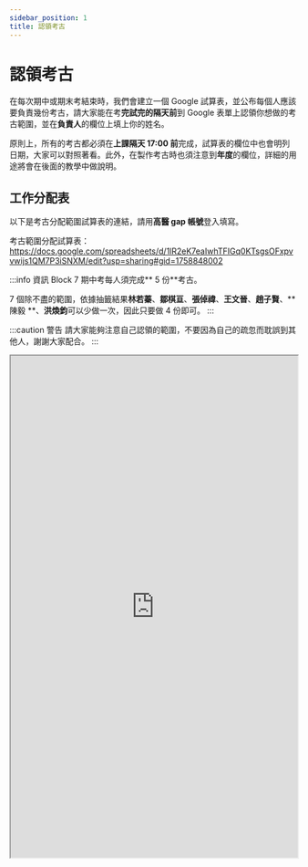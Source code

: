 ```yaml
---
sidebar_position: 1
title: 認領考古
---
```


# 認領考古

在每次期中或期末考結束時，我們會建立一個 Google 試算表，並公布每個人應該要負責幾份考古，請大家能在考**完試完的隔天前**到 Google 表單上認領你想做的考古範圍，並在**負責人**的欄位上填上你的姓名。

原則上，所有的考古都必須在**上課隔天 17:00 前**完成，試算表的欄位中也會明列日期，大家可以對照著看。此外，在製作考古時也須注意到**年度**的欄位，詳細的用途將會在後面的教學中做說明。

## 工作分配表

以下是考古分配範圍試算表的連結，請用**高醫 gap 帳號**登入填寫。

考古範圍分配試算表：https://docs.google.com/spreadsheets/d/1lR2eK7eaIwhTFIGq0KTsgsOFxpvvwijs1QM7P3iSNXM/edit?usp=sharing#gid=1758848002

:::info 資訊
Block 7 期中考每人須完成** 5 份**考古。

7 個除不盡的範圍，依據抽籤結果**林若蓁**、**鄒棋亘**、**張倬禕**、**王文晉**、**趙子賢**、**陳毅
**、**洪煥鈞**可以少做一次，因此只要做 4 份即可。
:::

:::caution 警告
請大家能夠注意自己認領的範圍，不要因為自己的疏忽而耽誤到其他人，謝謝大家配合。
:::

<iframe
    src="https://docs.google.com/spreadsheets/d/e/2PACX-1vQpmESQIzTcft6vQxkBEQCixQyKBD2HsaDbHTbqljTIG5XAh7rpl-bWCsx5_JdHq-GwwR835aBHmzj2/pubhtml?gid=1758848002&amp;single=true&amp;widget=true&amp;headers=false"
    width="100%"
    height="880px"
>
</iframe>
